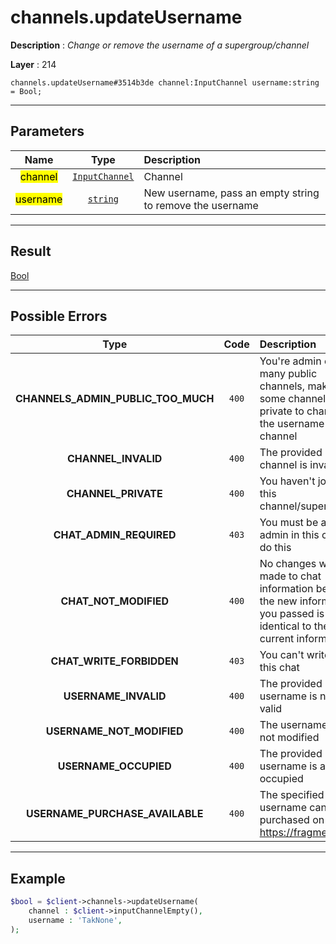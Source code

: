# channels.updateUsername

**Description** : *Change or remove the username of a supergroup/channel*

**Layer** : 214

```tl
channels.updateUsername#3514b3de channel:InputChannel username:string = Bool;
```

---

## Parameters

| Name | Type | Description |
| :---: | :---: | :--- |
| <mark>channel</mark> | [`InputChannel`](type/InputChannel) | Channel |
| <mark>username</mark> | [`string`](type/string) | New username, pass an empty string to remove the username |

---

## Result

[Bool](type/Bool)

---

## Possible Errors

| Type | Code | Description |
| :---: | :---: | :--- |
| **CHANNELS_ADMIN_PUBLIC_TOO_MUCH** | `400` | You're admin of too many public channels, make some channels private to change the username of this channel |
| **CHANNEL_INVALID** | `400` | The provided channel is invalid |
| **CHANNEL_PRIVATE** | `400` | You haven't joined this channel/supergroup |
| **CHAT_ADMIN_REQUIRED** | `403` | You must be an admin in this chat to do this |
| **CHAT_NOT_MODIFIED** | `400` | No changes were made to chat information because the new information you passed is identical to the current information |
| **CHAT_WRITE_FORBIDDEN** | `403` | You can't write in this chat |
| **USERNAME_INVALID** | `400` | The provided username is not valid |
| **USERNAME_NOT_MODIFIED** | `400` | The username was not modified |
| **USERNAME_OCCUPIED** | `400` | The provided username is already occupied |
| **USERNAME_PURCHASE_AVAILABLE** | `400` | The specified username can be purchased on https://fragment.com |

---

## Example

```php
$bool = $client->channels->updateUsername(
	channel : $client->inputChannelEmpty(),
	username : 'TakNone',
);
```